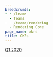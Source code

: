 ```yaml
---
breadcrumbs:
- - /teams
  - Teams
- - /teams/rendering
  - Rendering Core
page_name: okrs
title: OKRs
---
```


[Q1 2020](/teams/rendering/okrs/2020-q1)